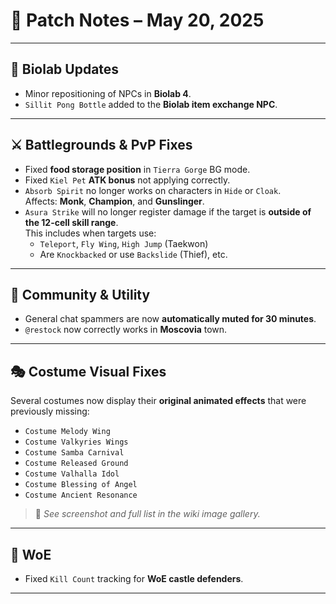 # 📅 Patch Notes – May 20, 2025

---

## 🧪 Biolab Updates

- Minor repositioning of NPCs in **Biolab 4**.
- `Sillit Pong Bottle` added to the **Biolab item exchange NPC**.

---

## ⚔️ Battlegrounds & PvP Fixes

- Fixed **food storage position** in `Tierra Gorge` BG mode.
- Fixed `Kiel Pet` **ATK bonus** not applying correctly.
- `Absorb Spirit` no longer works on characters in `Hide` or `Cloak`.  
  Affects: **Monk**, **Champion**, and **Gunslinger**.
- `Asura Strike` will no longer register damage if the target is **outside of the 12-cell skill range**.  
  This includes when targets use:
  - `Teleport`, `Fly Wing`, `High Jump` (Taekwon)
  - Are `Knockbacked` or use `Backslide` (Thief), etc.

---

## 📣 Community & Utility

- General chat spammers are now **automatically muted for 30 minutes**.
- `@restock` now correctly works in **Moscovia** town.

---

## 🎭 Costume Visual Fixes

Several costumes now display their **original animated effects** that were previously missing:

- `Costume Melody Wing`
- `Costume Valkyries Wings`
- `Costume Samba Carnival`
- `Costume Released Ground`
- `Costume Valhalla Idol`
- `Costume Blessing of Angel`
- `Costume Ancient Resonance`

> 📸 *See screenshot and full list in the wiki image gallery.*

---

## 🏰 WoE

- Fixed `Kill Count` tracking for **WoE castle defenders**.

---
